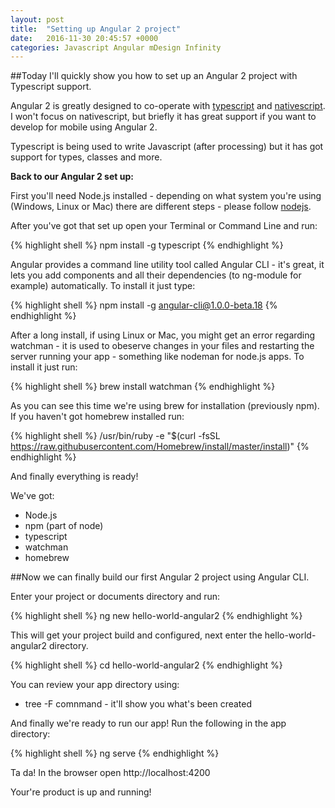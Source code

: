 ```yaml
---
layout: post
title:  "Setting up Angular 2 project"
date:   2016-11-30 20:45:57 +0000
categories: Javascript Angular mDesign Infinity
---
```


##Today I'll quickly show you how to set up an Angular 2 project with Typescript support.

Angular 2 is greatly designed to co-operate with [typescript] and [nativescript]. I won't focus on nativescript, but briefly it has 
great support if you want to develop for mobile using Angular 2. 

Typescript is being used to write Javascript (after processing) but it has got support for types, classes and more.

**Back to our Angular 2 set up:**

First you'll need Node.js installed - depending on what system you're using (Windows, Linux or Mac) there are different steps - please follow [nodejs].

After you've got that set up open your Terminal or Command Line and run:

{% highlight shell %}
npm install -g typescript 
{% endhighlight %} 


Angular provides a command line utility tool called Angular CLI - it's great, it lets you add components and all their dependencies (to ng-module for example)
automatically. To install it just type:

{% highlight shell %}
npm install -g angular-cli@1.0.0-beta.18
{% endhighlight %} 


After a long install, if using Linux or Mac, you might get an error regarding watchman - it is used to obeserve changes in your files and
restarting the server running your app - something like nodeman for node.js apps. To install it just run:

{% highlight shell %}
brew install watchman
{% endhighlight %} 


As you can see this time we're using brew for installation (previously npm). If you haven't got homebrew installed run:

{% highlight shell %}
/usr/bin/ruby -e "$(curl -fsSL https://raw.githubusercontent.com/Homebrew/install/master/install)" 
{% endhighlight %} 


And finally everything is ready!

We've got:
- Node.js
- npm (part of node)
- typescript
- watchman
- homebrew

##Now we can finally build our first Angular 2 project using Angular CLI.

Enter your project or documents directory and run:

{% highlight shell %}
ng new hello-world-angular2
{% endhighlight %} 

This will get your project build and configured, next enter the hello-world-angular2 directory.

{% highlight shell %}
cd hello-world-angular2
{% endhighlight %} 

You can review your app directory using:

- tree -F comnmand - it'll show you what's been created

And finally we're ready to run our app! Run the following in the app directory:

{% highlight shell %}
ng serve
{% endhighlight %} 

Ta da! In the browser open http://localhost:4200

Your're product is up and running!

[typescript]: https://www.typescriptlang.org/
[nativescript]: https://www.nativescript.org/
[nodejs]: https://nodejs.org/en/